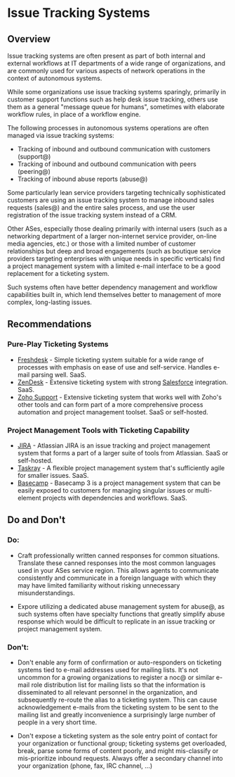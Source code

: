 # Issue Tracking Systems

## Overview

Issue tracking systems are often present as part of both internal and external workflows at IT departments of a wide range of organizations, and are commonly used for various aspects of network operations in the context of autonomous systems.

While some organizations use issue tracking systems sparingly, primarily in customer support functions such as help desk issue tracking, others use them as a general "message queue for humans", sometimes with elaborate workflow rules, in place of a workflow engine.

The following processes in autonomous systems operations are often managed via issue tracking systems:

* Tracking of inbound and outbound communication with customers (support@)
* Tracking of inbound and outbound communication with peers (peering@)
* Tracking of inbound abuse reports (abuse@)

Some particularly lean service providers targeting technically sophisticated customers are using an issue tracking system to manage inbound sales requests (sales@) and the entire sales process, and use the user registration of the issue tracking system instead of a CRM.

Other ASes, especially those dealing primarily with internal users (such as a networking department of a larger non-internet service provider, on-line media agencies, etc.) or those with a limited number of customer relationships but deep and broad engagements (such as boutique service providers targeting enterprises with unique needs in specific verticals) find a project management system with a limited e-mail interface to be a good replacement for a ticketing system.

Such systems often have better dependency management and workflow capabilities built in, which lend themselves better to management of more complex, long-lasting issues.

## Recommendations

### Pure-Play Ticketing Systems
* [Freshdesk](https://www.freshdesk.com) - Simple ticketing system suitable for a wide range of processes with emphasis on ease of use and self-service. Handles e-mail parsing well. SaaS.
* [ZenDesk](https://www.zendesk.com/) - Extensive ticketing system with strong [Salesforce](https://www.salesforce.com/) integration. SaaS.
* [Zoho Support](https://www.zoho.com/support/) - Extensive ticketing system that works well with Zoho's other tools and can form part of a more comprehensive process automation and project management toolset. SaaS or self-hosted.

### Project Management Tools with Ticketing Capability
* [JIRA](https://www.atlassian.com/software/jira) - Atlassian JIRA is an issue tracking and project management system that forms a part of a larger suite of tools from Atlassian. SaaS or self-hosted.
* [Taskray](https://www.taskray.com/) - A flexible project management system that's sufficiently agile for smaller issues. SaaS.
* [Basecamp](https://www.basecam.com/) - Basecamp 3 is a project management system that can be easily exposed to customers for managing singular issues or multi-element projects with dependencies and workflows. SaaS.

## Do and Don't

### Do:
* Craft professionally written canned responses for common situations. Translate these canned responses into the most common languages used in your ASes service region. This allows agents to communicate consistently and communicate in a foreign language with which they may have limited familiarity without risking unnecessary misunderstandings.

* Expore utilizing a dedicated abuse management system for abuse@, as such systems often have specialty functions that greatly simplify abuse response which would be difficult to replicate in an issue tracking or project management system.

### Don't:
* Don't enable any form of confirmation or auto-responders on ticketing systems tied to e-mail addresses used for mailing lists. It's not uncommon for a growing organizations to register a noc@ or similar e-mail role distribution list for mailing lists so that the information is disseminated to all relevant personnel in the organization, and subsequently re-route the alias to a ticketing system. This can cause acknowledgement e-mails from the ticketing system to be sent to the mailing list and greatly inconvenience a surprisingly large number of people in a very short time.

* Don't expose a ticketing system as the sole entry point of contact for your organization or functional group; ticketing systems get overloaded, break, parse some forms of content poorly, and might mis-classify or mis-prioritize inbound requests. Always offer a secondary channel into your organization (phone, fax, IRC channel, ...)

